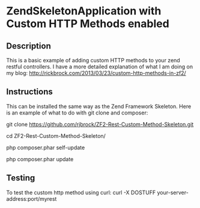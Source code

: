 ZendSkeletonApplication with Custom HTTP Methods enabled
=======================

Description
------------
This is a basic example of adding custom HTTP methods to your zend restful controllers.  I have a more detailed explanation of what I am doing on my blog: http://rickbrock.com/2013/03/23/custom-http-methods-in-zf2/

Instructions
-------------
This can be installed the same way as the Zend Framework Skeleton.  Here is an example of what to do with git clone and composer:

git clone https://github.com/rjbrock/ZF2-Rest-Custom-Method-Skeleton.git

cd ZF2-Rest-Custom-Method-Skeleton/

php composer.phar self-update

php composer.phar update

Testing
--------
To test the custom http method using curl:
curl -X DOSTUFF your-server-address:port/myrest



